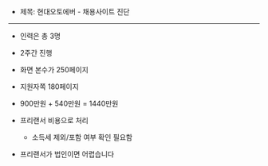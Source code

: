 - 제목: 현대오토에버 - 채용사이트 진단

---

- 인력은 총 3명
- 2주간 진행

- 화면 본수가 250페이지
- 지원자쪽 180페이지

- 900만원 + 540만원 = 1440만원

- 프리랜서 비용으로 처리
	- 소득세 제외/포함 여부 확인 필요함

- 프리랜서가 법인이면 어렵습니다

